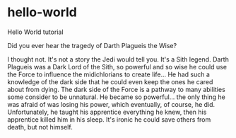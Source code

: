 # hello-world
Hello World tutorial

Did you ever hear the tragedy of Darth Plagueis the Wise?

I thought not. It's not a story the Jedi would tell you.
It's a Sith legend. Darth Plagueis was a Dark Lord of the Sith, so powerful and so wise he could use the Force to influence the midichlorians to create life... 
He had such a knowledge of the dark side that he could even keep the ones he cared about from dying.
The dark side of the Force is a pathway to many abilities some consider to be unnatural.
He became so powerful... the only thing he was afraid of was losing his power, which eventually, of course, he did.
Unfortunately, he taught his apprentice everything he knew, then his apprentice killed him in his sleep.
It's ironic he could save others from death, but not himself.
